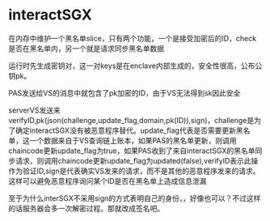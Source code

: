 # interactSGX

在内存中维护一个黑名单slice，只有两个功能，一个是接受加密后的ID，check是否在黑名单内，另一个就是请求同步黑名单数据

运行时先生成密钥对，这一对keys是在enclave内部生成的，安全性很高，公布公钥pk。

PAS发送给VS的消息中就包含了pk加密的ID，由于VS无法得到sk因此安全

serverVS发送来verifyID,pk(json(challenge,update_flag,domain,pk(ID)),sign)，challenge是为了确定interactSGX没有被恶意程序替代。update_flag代表是否需要更新黑名单，这一个数据来自于VS查询链上账本，如果PAS的黑名单更新，则调用chaincode更新update_flag为true，如果PAS收到了来自interactSGX的黑名单同步请求，则调用chaincode更新update_flag为updated(false),verifyID表示此操作为验证ID,sign是代表确实VS发来的请求，而不是其他的恶意程序发来的请求。这样可以避免恶意程序询问某个ID是否在黑名单上造成信息泄漏

至于为什么interSGX不采用sign的方式表明自己的身份，，好像也可以？不过这样的话服务器会多一次解密过程。那就改成签名吧。
